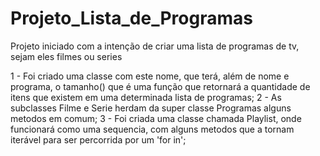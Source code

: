 # Projeto_Lista_de_Programas

Projeto iniciado com a intenção de criar uma lista de programas de tv, sejam eles filmes ou series

1 - Foi criado uma classe com este nome, que terá, além de nome e programa, o tamanho() que é uma função que retornará a quantidade de itens que existem em uma determinada lista de programas;
2 - As subclasses Filme e Serie herdam da super classe Programas alguns metodos em comum;
3 - Foi criada uma classe chamada Playlist, onde funcionará como uma sequencia, com alguns metodos que a tornam iterável para ser percorrida por um 'for in';
